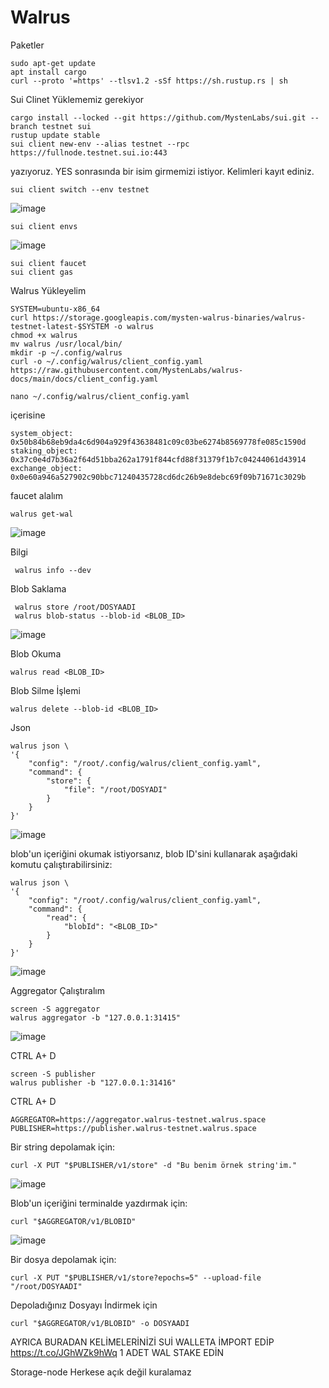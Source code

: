 # Walrus

 Paketler

    sudo apt-get update
    apt install cargo
    curl --proto '=https' --tlsv1.2 -sSf https://sh.rustup.rs | sh 
    
  Sui Clinet Yüklememiz gerekiyor
  
    cargo install --locked --git https://github.com/MystenLabs/sui.git --branch testnet sui
    rustup update stable
    sui client new-env --alias testnet --rpc https://fullnode.testnet.sui.io:443
  yazıyoruz. YES sonrasında bir isim girmemizi istiyor. Kelimleri kayıt ediniz.
   
    sui client switch --env testnet
 
 ![image](https://github.com/user-attachments/assets/a3257ef1-50a1-444c-a66b-c762ab5238d0)

    sui client envs

 ![image](https://github.com/user-attachments/assets/ca3196ec-2d07-483f-af3a-6d5647561488)

    sui client faucet
    sui client gas


Walrus Yükleyelim

    SYSTEM=ubuntu-x86_64
    curl https://storage.googleapis.com/mysten-walrus-binaries/walrus-testnet-latest-$SYSTEM -o walrus
    chmod +x walrus
    mv walrus /usr/local/bin/
    mkdir -p ~/.config/walrus
    curl -o ~/.config/walrus/client_config.yaml https://raw.githubusercontent.com/MystenLabs/walrus-docs/main/docs/client_config.yaml

    nano ~/.config/walrus/client_config.yaml
içerisine

    system_object: 0x50b84b68eb9da4c6d904a929f43638481c09c03be6274b8569778fe085c1590d
    staking_object: 0x37c0e4d7b36a2f64d51bba262a1791f844cfd88f31379f1b7c04244061d43914
    exchange_object: 0x0e60a946a527902c90bbc71240435728cd6dc26b9e8debc69f09b71671c3029b

faucet alalım
    
    walrus get-wal
![image](https://github.com/user-attachments/assets/0e75acf4-73bb-4bac-a125-5b54a7dbc027)


Bilgi 

     walrus info --dev
 
 
 
 Blob Saklama

     walrus store /root/DOSYAADI
     walrus blob-status --blob-id <BLOB_ID>

![image](https://github.com/user-attachments/assets/03a422e2-68dd-445e-a568-34f2aa6abb0b)


 Blob Okuma

    walrus read <BLOB_ID>
    
 Blob Silme İşlemi
 
    walrus delete --blob-id <BLOB_ID>

Json
 

    walrus json \
    '{
        "config": "/root/.config/walrus/client_config.yaml",
        "command": {
            "store": {
                "file": "/root/DOSYADI"
            }
        }
    }'


![image](https://github.com/user-attachments/assets/0968b535-3fd8-4bb1-8764-8471d7b442dc)



blob'un içeriğini okumak istiyorsanız, blob ID'sini kullanarak aşağıdaki komutu çalıştırabilirsiniz:


    walrus json \
    '{
        "config": "/root/.config/walrus/client_config.yaml",
        "command": {
            "read": {
                "blobId": "<BLOB_ID>"
            }
        }
    }'

![image](https://github.com/user-attachments/assets/15ca373a-5d0c-481f-9765-a95910f6dfad)

Aggregator Çalıştıralım

    screen -S aggregator
    walrus aggregator -b "127.0.0.1:31415"
    
![image](https://github.com/user-attachments/assets/5a8ec78b-16d8-45f9-b289-cd4701e3bb5c)

CTRL A+ D

    screen -S publisher
    walrus publisher -b "127.0.0.1:31416" 

CTRL A+ D

    AGGREGATOR=https://aggregator.walrus-testnet.walrus.space
    PUBLISHER=https://publisher.walrus-testnet.walrus.space

Bir string depolamak için:
    
    curl -X PUT "$PUBLISHER/v1/store" -d "Bu benim örnek string'im."
    
  ![image](https://github.com/user-attachments/assets/dd997e52-5b77-494c-b43d-a7e3cc942bfe)

  Blob'un içeriğini terminalde yazdırmak için:

    curl "$AGGREGATOR/v1/BLOBID"
    
 ![image](https://github.com/user-attachments/assets/ca5b4895-30df-4600-be18-a8f9691a0375)

Bir dosya depolamak için:

    curl -X PUT "$PUBLISHER/v1/store?epochs=5" --upload-file "/root/DOSYAADI"

Depoladığınız Dosyayı İndirmek için

    curl "$AGGREGATOR/v1/BLOBID" -o DOSYAADI



AYRICA BURADAN KELİMELERİNİZİ SUİ WALLETA İMPORT EDİP https://t.co/JGhWZk9hWq 1 ADET WAL STAKE EDİN

Storage-node Herkese açık değil kuralamaz
